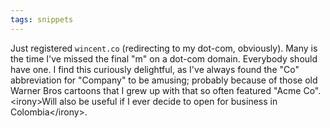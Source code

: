 ```yaml
---
tags: snippets
---
```


Just registered `wincent.co` (redirecting to my dot-com, obviously). Many is the time I've missed the final "m" on a dot-com domain. Everybody should have one. I find this curiously delightful, as I've always found the "Co" abbreviation for "Company" to be amusing; probably because of those old Warner Bros cartoons that I grew up with that so often featured "Acme Co". &lt;irony&gt;Will also be useful if I ever decide to open for business in Colombia&lt;/irony&gt;.
